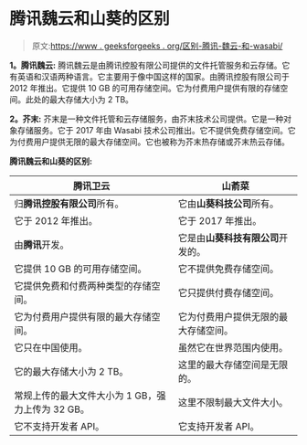 # 腾讯魏云和山葵的区别

> 原文:[https://www . geeksforgeeks . org/区别-腾讯-魏云-和-wasabi/](https://www.geeksforgeeks.org/difference-between-tencent-weiyun-and-wasabi/)

**1。腾讯魏云:**
腾讯魏云是由腾讯控股有限公司提供的文件托管服务和云存储。它有英语和汉语两种语言。它主要用于像中国这样的国家。由腾讯控股有限公司于 2012 年推出。它提供 10 GB 的可用存储空间。它为付费用户提供有限的存储空间。此处的最大存储大小为 2 TB。

**2。芥末:**
芥末是一种文件托管和云存储服务，由芥末技术公司提供。它是一种对象存储服务。它于 2017 年由 Wasabi 技术公司推出。它不提供免费存储空间。它为付费用户提供无限的最大存储空间。它也被称为芥末热存储或芥末热云存储。

**腾讯魏云和山葵的区别:**

<center>

| 腾讯卫云 | 山萮菜 |
| --- | --- |
| 归**腾讯控股有限公司**所有。 | 它由**山葵科技公司**所有。 |
| 它于 2012 年推出。 | 它于 2017 年推出。 |
| 由**腾讯**开发。 | 它是由**山葵科技有限公司**开发的。 |
| 它提供 10 GB 的可用存储空间。 | 它不提供免费存储空间。 |
| 它提供免费和付费两种类型的存储空间。 | 它只提供付费存储空间。 |
| 它为付费用户提供有限的最大存储空间。 | 它为付费用户提供无限的最大存储空间。 |
| 它只在中国使用。 | 虽然它在世界范围内使用。 |
| 它的最大存储大小为 2 TB。 | 这里的最大存储空间是无限的。 |
| 常规上传的最大文件大小为 1 GB，强力上传为 32 GB。 | 这里不限制最大文件大小。 |
| 它不支持开发者 API。 | 它支持开发者 API。 |

</center>